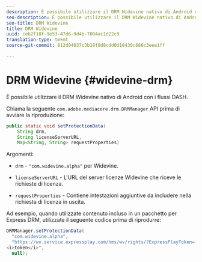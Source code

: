 ```yaml
---
description: È possibile utilizzare il DRM Widevine nativo di Android con i flussi DASH.
seo-description: È possibile utilizzare il DRM Widevine nativo di Android con i flussi DASH.
seo-title: DRM Widevine
title: DRM Widevine
uuid: ceb2f18f-9e53-47d6-9d4b-7004ac1d22c9
translation-type: tm+mt
source-git-commit: 812d04037c3b18f8d8cdd0d18430c686c3eee1ff

---
```



# DRM Widevine {#widevine-drm}

È possibile utilizzare il DRM Widevine nativo di Android con i flussi DASH.

Chiama la seguente `com.adobe.mediacore.drm.DRMManager` API prima di avviare la riproduzione:

```java
public static void setProtectionData( 
    String drm,  
    String licenseServerURL,   
    Map<String, String> requestProperties)
```

Argomenti:

* `drm` - `"com.widevine.alpha"` per Widevine.

* `licenseServerURL` - L&#39;URL del server licenze Widevine che riceve le richieste di licenza.
* `requestProperties` - Contiene intestazioni aggiuntive da includere nella richiesta di licenza in uscita.

Ad esempio, quando utilizzate contenuto incluso in un pacchetto per Express DRM, utilizzate il seguente codice prima di riprodurre:

```java
DRMManager.setProtectionData( 
  "com.widevine.alpha",  
  "https://wv.service.expressplay.com/hms/wv/rights/?ExpressPlayToken= 
<i>token</i>",  
  null); 
```

